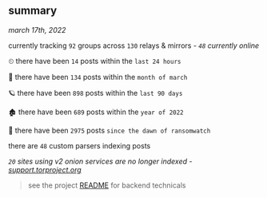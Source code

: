 
## summary
_march 17th, 2022_

currently tracking `92` groups across `130` relays & mirrors - _`48` currently online_

⏲ there have been `14` posts within the `last 24 hours`

🦈 there have been `134` posts within the `month of march`

🪐 there have been `898` posts within the `last 90 days`

🏚 there have been `689` posts within the `year of 2022`

🦕 there have been `2975` posts `since the dawn of ransomwatch`

there are `48` custom parsers indexing posts

_`20` sites using v2 onion services are no longer indexed - [support.torproject.org](https://support.torproject.org/onionservices/v2-deprecation/)_

> see the project [README](https://github.com/thetanz/ransomwatch#ransomwatch--) for backend technicals

